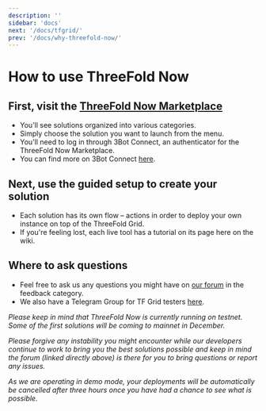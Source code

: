 ```yaml
---
description: ''
sidebar: 'docs'
next: '/docs/tfgrid/'
prev: '/docs/why-threefold-now/'
---
```


# How to use ThreeFold Now

## First, visit the [ThreeFold Now Marketplace](https://marketplace.threefold.io)

- You'll see solutions organized into various categories.
- Simply choose the solution you want to launch from the menu.
- You'll need to log in through 3Bot Connect, an authenticator for the ThreeFold Now Marketplace.
- You can find more on 3Bot Connect [here](https://manual.threefold.io/#/3botconnect_install).

## Next, use the guided setup to create your solution

- Each solution has its own flow – actions in order to deploy your own instance on top of the ThreeFold Grid.
- If you're feeling lost, each live tool has a tutorial on its page here on the wiki.

## Where to ask questions

- Feel free to ask us any questions you might have on [our forum](https://forum.threefold.io) in the feedback category.
- We also have a Telegram Group for TF Grid testers [here](https://t.me/joinchat/BwOvOxxgK59GmRoZ2_sM0w).

*Please keep in mind that ThreeFold Now is currently running on testnet. Some of the first solutions will be coming to mainnet in December.*

*Please forgive any instability you might encounter while our developers continue to work to bring you the best solutions possible and keep in mind the forum (linked directly above) is there for you to bring questions or report any issues.*

*As we are operating in demo mode, your deployments will be automatically be cancelled after three hours once you have had a chance to see what is possible.*